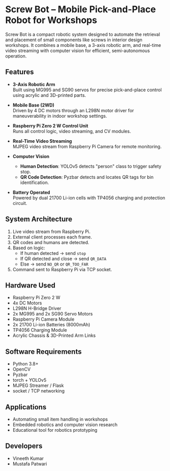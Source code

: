 # Screw Bot – Mobile Pick-and-Place Robot for Workshops

Screw Bot is a compact robotic system designed to automate the retrieval and placement of small components like screws in interior design workshops. It combines a mobile base, a 3-axis robotic arm, and real-time video streaming with computer vision for efficient, semi-autonomous operation.

## Features

- **3-Axis Robotic Arm**  
  Built using MG995 and SG90 servos for precise pick-and-place control using acrylic and 3D-printed parts.

- **Mobile Base (2WD)**  
  Driven by 4 DC motors through an L298N motor driver for maneuverability in indoor workshop settings.

- **Raspberry Pi Zero 2 W Control Unit**  
  Runs all control logic, video streaming, and CV modules.

- **Real-Time Video Streaming**  
  MJPEG video stream from Raspberry Pi Camera for remote monitoring.

- **Computer Vision**  
  - **Human Detection**: YOLOv5 detects "person" class to trigger safety stop.
  - **QR Code Detection**: Pyzbar detects and locates QR tags for bin identification.
  
- **Battery Operated**  
  Powered by dual 21700 Li-ion cells with TP4056 charging and protection circuit.

## System Architecture

1. Live video stream from Raspberry Pi.
2. External client processes each frame.
3. QR codes and humans are detected.
4. Based on logic:
   - If human detected → send `stop`
   - If QR detected and close → send `QR_DATA`
   - Else → send `NO_QR` or `QR_TOO_FAR`
5. Command sent to Raspberry Pi via TCP socket.

## Hardware Used

- Raspberry Pi Zero 2 W
- 4x DC Motors
- L298N H-Bridge Driver
- 2x MG995 and 2x SG90 Servo Motors
- Raspberry Pi Camera Module
- 2x 21700 Li-ion Batteries (8000mAh)
- TP4056 Charging Module
- Acrylic Chassis & 3D-Printed Arm Links

## Software Requirements

- Python 3.8+
- OpenCV
- Pyzbar
- torch + YOLOv5
- MJPEG Streamer / Flask
- socket / TCP networking


## Applications

- Automating small item handling in workshops
- Embedded robotics and computer vision research
- Educational tool for robotics prototyping

## Developers

- Vineeth Kumar  
- Mustafa Patwari  

